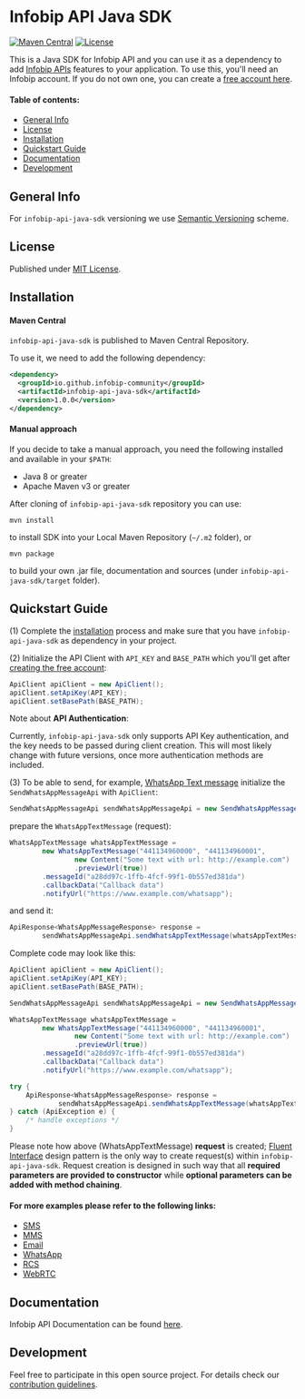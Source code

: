 # Infobip API Java SDK

[![Maven Central](https://badgen.net/maven/v/maven-central/io.github.infobip-community/infobip-api-java-sdk)](https://search.maven.org/artifact/io.github.infobip-community/infobip-api-java-sdk)
[![License](https://badgen.net/github/license/infobip-community/infobip-api-java-sdk)](LICENSE)

This is a Java SDK for Infobip API and you can use it as a dependency to add [Infobip APIs](https://www.infobip.com/docs/api) features to your application.
To use this, you'll need an Infobip account. If you do not own one, you can create a [free account here](https://www.infobip.com/signup).

#### Table of contents:

* [General Info](#general-info)
* [License](#license)
* [Installation](#installation)
* [Quickstart Guide](#quickstart-guide)
* [Documentation](#documentation)
* [Development](#development)

## General Info

For `infobip-api-java-sdk` versioning we use [Semantic Versioning](https://semver.org) scheme.

## License

Published under [MIT License](LICENSE).

## Installation

#### Maven Central

`infobip-api-java-sdk` is published to Maven Central Repository.

To use it, we need to add the following dependency:

```xml
<dependency>
  <groupId>io.github.infobip-community</groupId>
  <artifactId>infobip-api-java-sdk</artifactId>
  <version>1.0.0</version>
</dependency>
```

#### Manual approach

If you decide to take a manual approach, you need the following installed and available in your `$PATH`:
- Java 8 or greater
- Apache Maven v3 or greater

After cloning of `infobip-api-java-sdk` repository you can use:

```
mvn install
```

to install SDK into your Local Maven Repository (`~/.m2` folder), or

```
mvn package
```

to build your own .jar file, documentation and sources (under `infobip-api-java-sdk/target` folder).

## Quickstart Guide

(1) Complete the [installation](#installation) process and make sure that you have `infobip-api-java-sdk` as dependency in your project.

(2) Initialize the API Client with `API_KEY` and `BASE_PATH` which you'll get after [creating the free account](https://www.infobip.com/signup):

```java
ApiClient apiClient = new ApiClient();
apiClient.setApiKey(API_KEY);
apiClient.setBasePath(BASE_PATH);
```

Note about **API Authentication**:

Currently, `infobip-api-java-sdk` only supports API Key authentication, and the key needs to be passed during client creation.
This will most likely change with future versions, once more authentication methods are included.

(3) To be able to send, for example, [WhatsApp Text message](https://www.infobip.com/docs/api#channels/whatsapp/send-whatsapp-text-message) initialize the `SendWhatsAppMessageApi` with `ApiClient`:

```java
SendWhatsAppMessageApi sendWhatsAppMessageApi = new SendWhatsAppMessageApi(apiClient);
```

prepare the `WhatsAppTextMessage` (request):

```java
WhatsAppTextMessage whatsAppTextMessage =
        new WhatsAppTextMessage("441134960000", "441134960001",
                new Content("Some text with url: http://example.com")
                .previewUrl(true))
        .messageId("a28dd97c-1ffb-4fcf-99f1-0b557ed381da")
        .callbackData("Callback data")
        .notifyUrl("https://www.example.com/whatsapp");
```

and send it:

```java
ApiResponse<WhatsAppMessageResponse> response = 
        sendWhatsAppMessageApi.sendWhatsAppTextMessage(whatsAppTextMessage);
```

Complete code may look like this:

```java
ApiClient apiClient = new ApiClient();
apiClient.setApiKey(API_KEY);
apiClient.setBasePath(BASE_PATH);

SendWhatsAppMessageApi sendWhatsAppMessageApi = new SendWhatsAppMessageApi(apiClient);

WhatsAppTextMessage whatsAppTextMessage =
        new WhatsAppTextMessage("441134960000", "441134960001",
                new Content("Some text with url: http://example.com")
                .previewUrl(true))
        .messageId("a28dd97c-1ffb-4fcf-99f1-0b557ed381da")
        .callbackData("Callback data")
        .notifyUrl("https://www.example.com/whatsapp");

try {
    ApiResponse<WhatsAppMessageResponse> response =
            sendWhatsAppMessageApi.sendWhatsAppTextMessage(whatsAppTextMessage);
} catch (ApiException e) {
    /* handle exceptions */
}
```

Please note how above (WhatsAppTextMessage) **request** is created; [Fluent Interface](https://en.wikipedia.org/wiki/Fluent_interface) design pattern is the only way to create request(s) within `infobip-api-java-sdk`. Request creation is designed in such way that all **required parameters are provided to constructor** while **optional parameters can be added with method chaining**.

#### For more examples please refer to the following links:

- [SMS](src/test/java/io/github/infobip_community/client/channels/sms/model/)
- [MMS](src/test/java/io/github/infobip_community/client/channels/mms/model/)
- [Email](src/test/java/io/github/infobip_community/client/channels/email/model/)
- [WhatsApp](src/test/java/io/github/infobip_community/client/channels/whatsapp/model/)
- [RCS](src/test/java/io/github/infobip_community/client/channels/rcs/model/)
- [WebRTC](src/test/java/io/github/infobip_community/client/channels/webrtc/model/)

## Documentation

Infobip API Documentation can be found [here](https://www.infobip.com/docs/api).

## Development

Feel free to participate in this open source project. For details check our [contribution guidelines](CONTRIBUTING.md).
